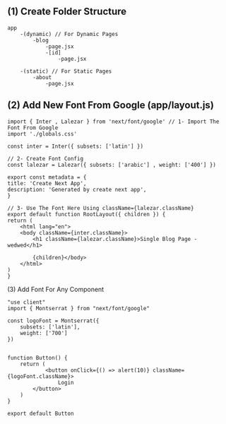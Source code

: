 ## (1) Create Folder Structure

    app
        -(dynamic) // For Dynamic Pages
            -blog
                -page.jsx
                -[id]
                    -page.jsx

        -(static) // For Static Pages
            -about
                -page.jsx


## (2) Add New Font From Google (app/layout.js)

    import { Inter , Lalezar } from 'next/font/google' // 1- Import The Font From Google
    import './globals.css'

    const inter = Inter({ subsets: ['latin'] })

    // 2- Create Font Config
    const lalezar = Lalezar({ subsets: ['arabic'] , weight: ['400'] })

    export const metadata = {
    title: 'Create Next App',
    description: 'Generated by create next app',
    }

    // 3- Use The Font Here Using className={lalezar.className}
    export default function RootLayout({ children }) {
    return (
        <html lang="en">
        <body className={inter.className}>
            <h1 className={lalezar.className}>Single Blog Page - wedwed</h1>

            {children}</body>
        </html>
    )
    }


(3) Add Font For Any Component

    "use client"
    import { Montserrat } from "next/font/google"

    const logoFont = Montserrat({
        subsets: ['latin'],
        weight: ['700']
    })


    function Button() {
        return (
                <button onClick={() => alert(10)} className={logoFont.className}>
                    Login
            </button>
        )
    }

    export default Button